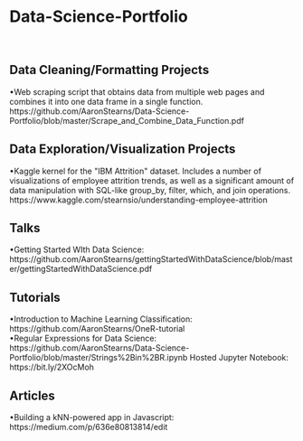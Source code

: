 # Data-Science-Portfolio
<br>
<h2>Data Cleaning/Formatting Projects</h2>
•Web scraping script that obtains data from multiple web pages and combines it into one data frame in a single function.
https://github.com/AaronStearns/Data-Science-Portfolio/blob/master/Scrape_and_Combine_Data_Function.pdf


<br>
<h2>Data Exploration/Visualization Projects</h2>
•Kaggle kernel for the "IBM Attrition" dataset. Includes a number of visualizations of employee attrition trends, as well as a significant amount of data manipulation with SQL-like group_by, filter, which, and join operations. 
https://www.kaggle.com/stearnsio/understanding-employee-attrition


<h2>Talks</h2>
•Getting Started WIth Data Science: https://github.com/AaronStearns/gettingStartedWithDataScience/blob/master/gettingStartedWithDataScience.pdf

<h2>Tutorials</h2>
•Introduction to Machine Learning Classification: https://github.com/AaronStearns/OneR-tutorial
<br>
•Regular Expressions for Data Science: https://github.com/AaronStearns/Data-Science-Portfolio/blob/master/Strings%2Bin%2BR.ipynb Hosted Jupyter Notebook: https://bit.ly/2XOcMoh  

<h2>Articles</h2>
•Building a kNN-powered app in Javascript: https://medium.com/p/636e80813814/edit
